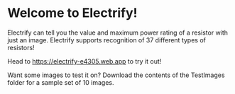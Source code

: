 # Welcome to Electrify!

Electrify can tell you the value and maximum power rating of a resistor with just an image. Electrify supports recognition of 37 different types of resistors!

Head to https://electrify-e4305.web.app to try it out!

Want some images to test it on? Download the contents of the TestImages folder for a sample set of 10 images. 
